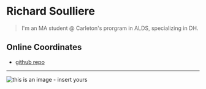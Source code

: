 # Richard Soulliere

> I'm an MA student @ Carleton's prorgram in ALDS, specializing in DH.

## Online Coordinates

+ [github repo](https://github.com/80masters)

----

![this is an image - insert yours](C:\Users\User\Pictures\2015\dscn3795.jpg)